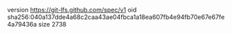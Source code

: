 version https://git-lfs.github.com/spec/v1
oid sha256:040a137dde4a68c2caa43ae04fbca1a18ea607fb4e94fb70e67e67fe4a79436a
size 2738

